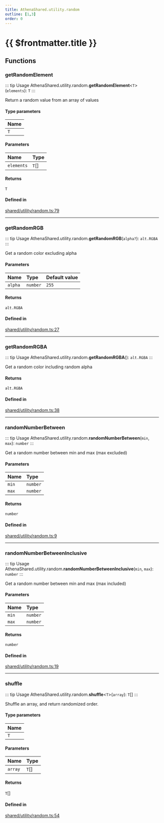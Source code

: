 ```yaml
---
title: AthenaShared.utility.random
outline: [1,3]
order: 0
---
```


# {{ $frontmatter.title }}


## Functions

### getRandomElement

::: tip Usage
AthenaShared.utility.random.**getRandomElement**<`T`\>(`elements`): `T`
:::

Return a random value from an array of values

#### Type parameters

| Name |
| :------ |
| `T` |

#### Parameters

| Name | Type |
| :------ | :------ |
| `elements` | `T`[] |

#### Returns

`T`

#### Defined in

[shared/utility/random.ts:79](https://github.com/Stuyk/altv-athena/blob/71db7b8/src/core/shared/utility/random.ts#L79)

___

### getRandomRGB

::: tip Usage
AthenaShared.utility.random.**getRandomRGB**(`alpha?`): `alt.RGBA`
:::

Get a random color excluding alpha

#### Parameters

| Name | Type | Default value |
| :------ | :------ | :------ |
| `alpha` | `number` | `255` |

#### Returns

`alt.RGBA`

#### Defined in

[shared/utility/random.ts:27](https://github.com/Stuyk/altv-athena/blob/71db7b8/src/core/shared/utility/random.ts#L27)

___

### getRandomRGBA

::: tip Usage
AthenaShared.utility.random.**getRandomRGBA**(): `alt.RGBA`
:::

Get a random color including random alpha

#### Returns

`alt.RGBA`

#### Defined in

[shared/utility/random.ts:38](https://github.com/Stuyk/altv-athena/blob/71db7b8/src/core/shared/utility/random.ts#L38)

___

### randomNumberBetween

::: tip Usage
AthenaShared.utility.random.**randomNumberBetween**(`min`, `max`): `number`
:::

Get a random number between min and max (max excluded)

#### Parameters

| Name | Type |
| :------ | :------ |
| `min` | `number` |
| `max` | `number` |

#### Returns

`number`

#### Defined in

[shared/utility/random.ts:9](https://github.com/Stuyk/altv-athena/blob/71db7b8/src/core/shared/utility/random.ts#L9)

___

### randomNumberBetweenInclusive

::: tip Usage
AthenaShared.utility.random.**randomNumberBetweenInclusive**(`min`, `max`): `number`
:::

Get a random number between min and max (max included)

#### Parameters

| Name | Type |
| :------ | :------ |
| `min` | `number` |
| `max` | `number` |

#### Returns

`number`

#### Defined in

[shared/utility/random.ts:19](https://github.com/Stuyk/altv-athena/blob/71db7b8/src/core/shared/utility/random.ts#L19)

___

### shuffle

::: tip Usage
AthenaShared.utility.random.**shuffle**<`T`\>(`array`): `T`[]
:::

Shuffle an array, and return randomized order.

#### Type parameters

| Name |
| :------ |
| `T` |

#### Parameters

| Name | Type |
| :------ | :------ |
| `array` | `T`[] |

#### Returns

`T`[]

#### Defined in

[shared/utility/random.ts:54](https://github.com/Stuyk/altv-athena/blob/71db7b8/src/core/shared/utility/random.ts#L54)
